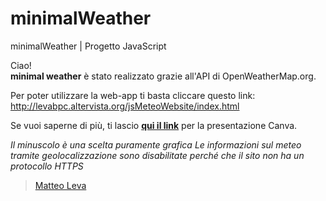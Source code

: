 # minimalWeather
minimalWeather | Progetto JavaScript 

Ciao!  <br>
<b>minimal weather</b> è stato realizzato grazie all'API di OpenWeatherMap.org.

Per poter utilizzare la web-app ti basta cliccare questo link: <a href="http://levabpc.altervista.org/jsMeteoWebsite/index.html" target="_blank">http://levabpc.altervista.org/jsMeteoWebsite/index.html</a>

Se vuoi saperne di più, ti lascio <b><a href="https://www.canva.com/design/DAD-p0f1sEI/oLbqJEIp1tjKjyfuJjwAZQ/view?utm_content=DAD-p0f1sEI&utm_campaign=designshare&utm_medium=link&utm_source=sharebutton" target="_blank">qui il link</a></b> per la presentazione Canva.

<i>Il minuscolo è una scelta puramente grafica</i>
<i>Le informazioni sul meteo tramite geolocalizzazione sono disabilitate perché che il sito non ha un protocollo HTTPS</i>


><a href="https://linktr.ee/MatteoLeva" target="_blank">Matteo Leva</a>


